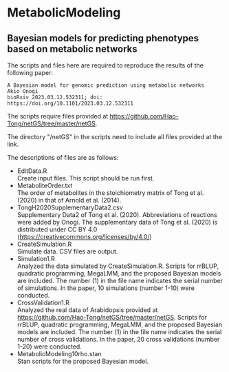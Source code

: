 # MetabolicModeling
## Bayesian models for predicting phenotypes based on metabolic networks
The scripts and files here are required to reproduce the results of the following paper:

	A Bayesian model for genomic prediction using metabolic networks
	Akio Onogi
	bioRxiv 2023.03.12.532311; doi: https://doi.org/10.1101/2023.03.12.532311

The scripts require files provided at https://github.com/Hao-Tong/netGS/tree/master/netGS.

The directory "/netGS" in the scripts need to include all files provided at the link.

The descriptions of files are as follows:

- EditData.R  
	Create input files. This script should be run first.
- MetaboliteOrder.txt  
	The order of metabolites in the stoichiometry matrix of Tong et al. (2020) in that of Arnold et al. (2014).
- TongH2020SupplementaryData2.csv  
	Supplementary Data2 of Tong et al. (2020). Abbreviations of reactions were added by Onogi. The supplementary data of Tong et al. (2020) is distributed under CC BY 4.0 (https://creativecommons.org/licenses/by/4.0/)
- CreateSimulation.R  
	Simulate data. CSV files are output.
- Simulation1.R  
	Analyzed the data simulated by CreateSimulation.R. Scripts for rrBLUP, quadratic programming, MegaLMM, and the proposed Bayesian models are included. The number (1) in the file name indicates the serial number of simulations. In the paper, 10 simulations (number 1-10) were conducted.
- CrossValidation1.R  
	Analyzed the real data of Arabidopsis provided at https://github.com/Hao-Tong/netGS/tree/master/netGS. Scripts for rrBLUP, quadratic programming, MegaLMM, and the proposed Bayesian models are included. The number (1) in the file name indicates the serial number of cross validations. In the paper, 20 cross validations (number 1-20) were conducted.
- MetabolicModeling10rho.stan  
	Stan scripts for the proposed Bayesian model.
